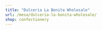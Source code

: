 ```yaml
---
title: "Dulceria La Bonita Wholesale"
url: /mesa/dulceria-la-bonita-wholesale/
shop: confectionery
---
```

